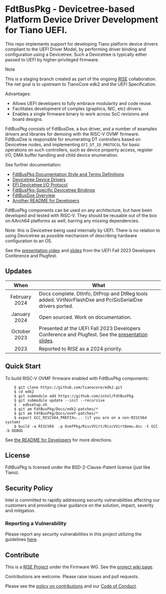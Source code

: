 # FdtBusPkg - Devicetree-based Platform Device Driver Development for Tiano UEFI.

This repo implements support for developing Tiano platform device drivers
compliant to the UEFI Driver Model, by performing driver binding and
configuration using a Devicetree. Such a Devicetree is typically
either passed to UEFI by higher-privileged firmware.

> [!NOTE]
> This is a staging branch created as part of the ongoing
> [RISE](https://riseproject.dev/) collaboration. The net goal is to
> upstream to TianoCore edk2 and the UEFI Specification.

Advantages:
- Allows UEFI developers to fully embrace modularity and code reuse.
- Facilitates development of complex (graphics, NIC, etc) drivers.
- Enables a single firmware binary to work across SoC revisions and
  board designs.

FdtBusPkg consists of FdtBusDxe, a bus driver, and a number
of examples drivers and libraries for demoing with the RISC-V
OVMF firmware. FdtBusDxe is responsible for enumerating
DT controllers based on Devicetree nodes, and implementing
`EFI_DT_IO_PROTOCOL` for basic operations on such controllers, such as
device property access, register I/O, DMA buffer handling and child
device enumeration.

See further documentation:
- [FdtBusPkg Documentation Style and Terms Definitions](Docs/StyleAndTerms.md)
- [Devicetree Device Drivers](Docs/DeviceDrivers.md)
- [EFI Devicetree I/O Protocol](Docs/DtIoProtocol.md)
- [FdtBusPkg-Specific Devicetree Bindings](Docs/DtBindings.md)
- [FdtBusDxe Overview](Docs/FdtBusDxe.md)
- [Another README for Developers](Docs/Developers.md)

FdtBusPkg components can be used on any architecture, but have been
developed and tested with RISC-V. They should be reusable out of the box
on AArch64 platforms as well, barring any missing dependencies.

Note: this is Devicetree being used internally by UEFI. There is no
relation to using Devicetree as possible mechanism of describing
hardware configuration to an OS.

See the [presentation video](https://www.youtube.com/watch?v=2w9iQE8jA1w) and [slides](Docs/Uefi2023/slides.pdf) from the UEFI Fall 2023 Developers Conference and Plugfest.

## Updates

| When | What |
| :-: | ------------ |
| February 2024 | Docs complete. DtInfo, DtProp and DtReg tools added. VirtNorFlashDxe and PciSioSerialDxe drivers ported. |
| January 2024 | Open sourced. Work on documentation. |
| October 2023 | Presented at the UEFI Fall 2023 Developers Conference and Plugfest. See the [presentation slides](Docs/Uefi2023/slides.pdf). |
| 2023 | Reported to RISE as a 2024 priority. |

## Quick Start

To build RISC-V OVMF firmware enabled with FdtBusPkg components:

        $ git clone https://github.com/tianocore/edk2.git
        $ cd edk2
        $ git submodule add https://github.com/intel/FdtBusPkg
        $ git submodule update --init --recursive
        $ . edksetup.sh
        $ git am FdtBusPkg/Docs/edk2-patches/*
        $ git am FdtBusPkg/Docs/ovmf-patches/*
        $ export GCC_RISCV64_PREFIX=... (if you are on a non-RISCV64 system)
        $ build -a RISCV64  -p OvmfPkg/RiscVVirt/RiscVVirtQemu.dsc -t GCC -b DEBUG


See [the README for Developers](Docs/Developers.md) for more directions.

## License

FdtBusPkg is licensed under the BSD-2-Clause-Patent license (just like Tiano).

## Security Policy

Intel is committed to rapidly addressing security vulnerabilities affecting our customers and providing clear guidance on the solution, impact, severity and mitigation.

### Reporting a Vulnerability

Please report any security vulnerabilities in this project utilizing the guidelines [here](https://www.intel.com/content/www/us/en/security-center/vulnerability-handling-guidelines.html).

## Contribute

This is a [RISE Project](https://riseproject.dev) under the Firmware WG. See the [project wiki page](https://wiki.riseproject.dev/display/HOME/EDK2_00_03+-+FdtBusDxe+support).

Contributions are welcome. Please raise issues and pull requests.

Please see the [policy on contributions](CONTRIBUTING.md) and our [Code of Conduct](CODE_OF_CONDUCT.md).

